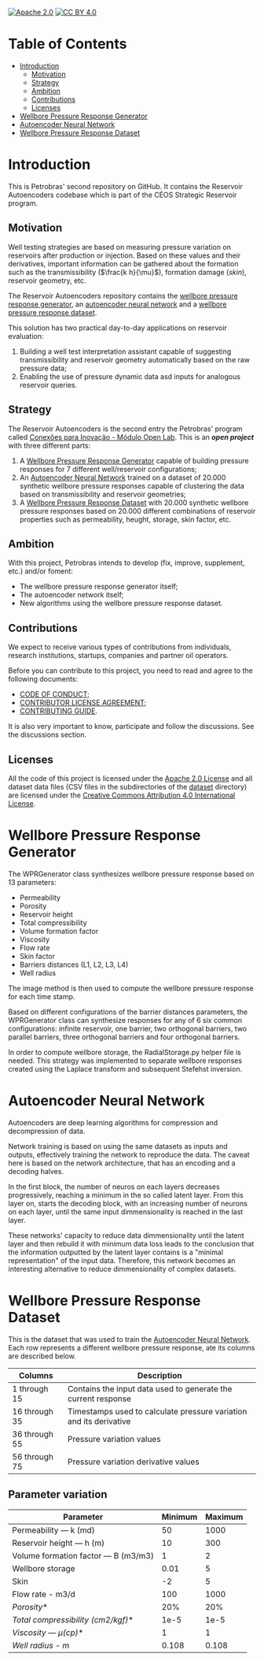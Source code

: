 [![Apache 2.0][apache-shield]][apache] 
[![CC BY 4.0][cc-by-shield]][cc-by]

[apache]: https://opensource.org/licenses/Apache-2.0
[apache-shield]: https://img.shields.io/badge/License-Apache_2.0-blue.svg
[cc-by]: http://creativecommons.org/licenses/by/4.0/
[cc-by-shield]: https://img.shields.io/badge/License-CC%20BY%204.0-lightgrey.svg

# Table of Contents

* [Introduction](#introduction)
  * [Motivation](#motivation)
  * [Strategy](#strategy)
  * [Ambition](#ambition)
  * [Contributions](#contributions)
  * [Licenses](#licenses)
* [Wellbore Pressure Response Generator](#wellbore-pressure-response-generator)
* [Autoencoder Neural Network](#autoencoder-neural-network)
* [Wellbore Pressure Response Dataset](#wellbore-pressure-response-dataset)

# Introduction

This is Petrobras' second repository on GitHub. It contains the Reservoir Autoencoders codebase which is part of the CÉOS Strategic Reservoir program. 

## Motivation

Well testing strategies are based on measuring pressure variation on reservoirs after production or injection. Based on these values and their derivatives, important information can be gathered about the formation such as the transmissibility ($\frac{k h}{\mu}$), formation damage (_skin_), reservoir geometry, etc.

The Reservoir Autoencoders repository contains the [wellbore pressure response generator](#wellbore-pressure-response-generator), an [autoencoder neural network](#autoencoder-neural-network) and a [wellbore pressure response dataset](#wellbore-pressure-response-dataset).

This solution has two practical day-to-day applications on reservoir evaluation:

1. Building a well test interpretation assistant capable of suggesting transmissibility and reservoir geometry automatically based on the raw pressure data;
2. Enabling the use of pressure dynamic data asd inputs for analogous reservoir queries.

## Strategy

The Reservoir Autoencoders is the second entry the Petrobras' program called [Conexões para Inovação - Módulo Open Lab](https://tecnologia.petrobras.com.br/modulo-open-lab.html). This is an ***open project*** with three different parts:

1. A [Wellbore Pressure Response Generator](#wellbore-pressure-response-generator) capable of building pressure responses for 7 different well/reservoir configurations;
2. An [Autoencoder Neural Network](#autoencoder-neural-network) trained on a dataset of 20.000 synthetic wellbore pressure responses capable of clustering the data based on transmissibility and reservoir geometries;
3. A [Wellbore Pressure Response Dataset](#wellbore-pressure-response-dataset) with 20.000 synthetic wellbore pressure responses based on 20.000 different combinations of reservoir properties such as permeability, heught, storage, skin factor, etc.

## Ambition

With this project, Petrobras intends to develop (fix, improve, supplement, etc.) and/or foment:

* The wellbore pressure response generator itself;
* The autoencoder network itself;
* New algorithms using the wellbore pressure response dataset.

## Contributions

We expect to receive various types of contributions from individuals, research institutions, startups, companies and partner oil operators.

Before you can contribute to this project, you need to read and agree to the following documents:

* [CODE OF CONDUCT](CODE_OF_CONDUCT.md);
* [CONTRIBUTOR LICENSE AGREEMENT](CONTRIBUTOR_LICENSE_AGREEMENT.md);
* [CONTRIBUTING GUIDE](CONTRIBUTING.md).

It is also very important to know, participate and follow the discussions. See the discussions section.

## Licenses

All the code of this project is licensed under the [Apache 2.0 License][apache] and all dataset data files (CSV files in the subdirectories of the [dataset](dataset) directory) are licensed under the [Creative Commons Attribution 4.0 International License][cc-by].

# Wellbore Pressure Response Generator

The WPRGenerator class synthesizes wellbore pressure response based on 13 parameters:

* Permeability
* Porosity
* Reservoir height
* Total compressibility
* Volume formation factor
* Viscosity
* Flow rate
* Skin factor
* Barriers distances (L1, L2, L3, L4)
* Well radius

The image method is then used to compute the wellbore pressure response for each time stamp.

Based on different configurations of the barrier distances parameters, the WPRGenerator class can synthesize responses for any of 6 six common configurations: infinite reservoir, one barrier, two orthogonal barriers, two parallel barriers, three orthogonal barriers and four orthogonal barriers.

In order to compute wellbore storage, the RadialStorage.py helper file is needed. This strategy was implemented to separate wellbore responses created using the Laplace transform and subsequent Stefehst inversion.

# Autoencoder Neural Network

Autoencoders are deep learning algorithms for compression and decompression of data.

Network training is based on using the same datasets as inputs and outputs, effectively training the network to reproduce the data. The caveat here is based on the network architecture, that has an encoding and a decoding halves.

In the first block, the number of neuros on each layers decreases progressively, reaching a minimum in the so called latent layer. From this layer on, starts the decoding block, with an increasing number of neurons on each layer, until the same input dimmensionality is reached in the last layer.

These networks' capacity to reduce data dimmensionality until the latent layer and then rebuild it with minimum data loss leads to the conclusion that the information outputted by the latent layer contains is a "minimal representation" of the input data. Therefore, this network becomes an interesting alternative to reduce dimmensionality of complex datasets.

# Wellbore Pressure Response Dataset

This is the dataset that was used to train the [Autoencoder Neural Network](#autoencoder-neural-network). Each row represents a different wellbore pressure response, ate its columns are described below.

|Columns|Description|
|---|---|
|1 through 15|Contains the input data used to generate the current response|
|16 through 35|Timestamps used to calculate pressure variation and its derivative|
|36 through 55|Pressure variation values|
|56 through 75|Pressure variation derivative values|

## Parameter variation

|Parameter|Minimum|Maximum|
|---|---|---|
|Permeability — k (md)|50|1000|
|Reservoir height — h (m)|10|300|
|Volume formation factor — B (m3/m3)|1|2|
|Wellbore storage|0.01|5|
|Skin|-2|5|
|Flow rate - m3/d|100|1000|
|_Porosity_*|20%|20%|20%|
|_Total compressibility (cm2/kgf)_*|1e-5|1e-5|1e
|_Viscosity — $\mu (cp)$_*|1|1|
|_Well radius - m_|0.108|0.108|
